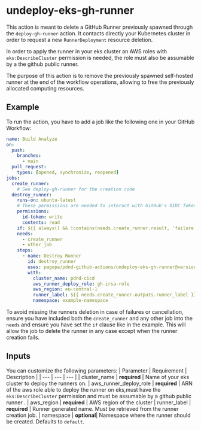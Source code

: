 # undeploy-eks-gh-runner
This action is meant to delete a GitHub Runner previously spawned through the `deploy-gh-runner` action. It contacts directly your Kubernetes cluster in order to request a new `RunnerDeployment` resource deletion.

In order to apply the runner in your eks cluster an AWS roles with `eks:DescribeCluster` permission is needed, the role must also be assumable by a the github public runner.

The purpose of this action is to remove the previously spawned self-hosted runner at the end of the workflow operations, allowing to free the previously allocated computing resources.

## Example
To run the action, you have to add a job like the following one in your GitHub Workflow:
```yaml
name: Build Analyze
on:
  push:
    branches:
      - main
  pull_request:
    types: [opened, synchronize, reopened]
jobs:
  create_runner:
    # See deploy-gh-runner for the creation code
  destroy_runner:
    runs-on: ubuntu-latest
    # These permissions are needed to interact with GitHub's OIDC Token endpoint.
    permissions:
      id-token: write
      contents: read
    if: ${{ always() && !contains(needs.create_runner.result, 'failure') }}
    needs:
      - create_runner
      - other_job
    steps:
      - name: Destroy Runner
        id: destroy_runner
        uses: pagopa/pdnd-github-actions/undeploy-eks-gh-runner@version
        with:
          cluster_name: pdnd-cicd
          aws_runner_deploy_role: gh-irsa-role
          aws_region: eu-central-1
          runner_label: ${{ needs.create_runner.outputs.runner_label }}
          namespace: example-namespace
```
To avoid missing the runners deletion in case of failures or cancellation, ensure you have included both the `create_runner` and any other job into the `needs` and ensure you have set the `if` clause like in the example. This will allow the job to delete the runner in any case except when the runner creation fails.

## Inputs
You can customize the following parameters:
| Parameter | Requirement | Description |
| --- | --- | --- |
| cluster_name | **required** | Name of your eks cluster to deploy the runners on.
| aws_runner_deploy_role | **required** | ARN of the aws role able to deploy the runner on eks,must have the `eks:DescribeCluster` permission and must be assumable by a github public runner .
| aws_region | **required** | AWS region of the cluster
| runner_label | **required** | Runner generated name. Must be retrieved from the runner creation job.
| namespace | **optional**| Namespace where the runner should be created. Defaults to `default`.